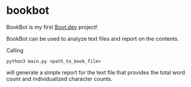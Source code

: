 # bookbot

BookBot is my first [Boot.dev](https://www.boot.dev) project!

BookBot can be used to analyze text files and report on the contents.

Calling
```
python3 main.py <path_to_book_file>
```
will generate a simple report for the text file that provides the total word count and individualized character counts.

